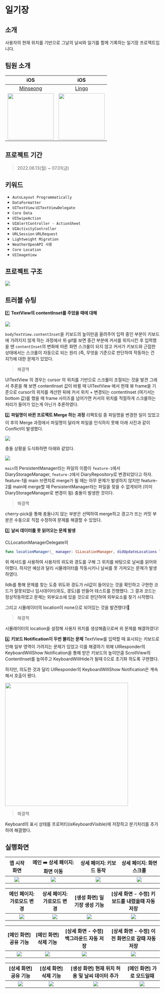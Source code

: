 # 일기장

## 소개
사용자의 현재 위치를 기반으로 그날의 날씨와 일기를 함께 기록하는 일기장 프로젝트입니다.

## 팀원 소개
|iOS|iOS|
|:---:|:---:|
|[Minseong](https://github.com/Minseong-yagom)|[Lingo](https://github.com/llingo)|
|<img width="150" src="https://avatars.githubusercontent.com/u/94295586?v=4"/>|<img width="150" src="https://avatars.githubusercontent.com/u/94151993?v=4"/>|

## 프로젝트 기간

> 2022.06.13(월) ~ 07.01(금)

## 키워드

- `AutoLayout Programmatically`
- `DataFormatter`
- `UITextView` `UITextViewDelegate`
- `Core Data`
- `UISwipeAction`
- `UIAlertController - ActionSheet`
- `UIActivityController`
- `URLSession` `URLRequest`
- `Lightweight Migration`
- `WeatherOpenAPI 사용`
- `Core Location`
- `UIImageView`

## 프로젝트 구조

![](https://i.imgur.com/Ef4qlN4.png)

## 트러블 슈팅

1️⃣ **TextView의 contentInset를 주었을 때에 대해**

![](https://i.imgur.com/wcS3Z8V.gif)

`bodyTextView.contentInset`을 키보드의 높이만큼 올려주어 입력 중인 부분이 키보드에 가려지지 않게 하는 과정에서 위 gif를 보면 중간 부분에 커서를 위치시킨 후 입력했을 땐 `contentInset`의 변화에 따른 화면 스크롤이 되지 않고 커서가 키보드와 근접한 상태에서는 스크롤이 자동으로 되는 원리 (즉, 무엇을 기준으로 판단하여 작동하는 건지?)에 대한 문제가 있었다.

> 해결책

UITextView 의 경우는 cursor 의 위치를 기반으로 스크롤이 조절되는 것을 발견
그래서 추론을 해 보면 contentInset 값이 바뀔 때 UITextView 에서 현재 뷰 frame을 기준으로 cursor의 위치를 계산한 뒤에 커서 위치 + 변경되는 contentInset (여기서는 bottom 값)를 했을 때 frame 사이즈를 넘어가면 커서의 위치를 적절하게 스크롤하는 처리가 들어가 있는게 아닌가 추론하였다.

2️⃣ **파일명이 바뀐 프로젝트 Merge 하는 과정**
리팩토링 중 파일명을 변경한 일이 있었고 이 후의 Merge 과정에서 파일명이 달라져 파일을 인식하지 못해 아래 사진과 같이 Conflict이 발생했다.

![](https://i.imgur.com/hAR12Cv.png)

충돌 상황을 도식화하면 아래와 같았다.

![](https://i.imgur.com/NcGUBHp.png)

`main`의 PersistentManager라는 파일의 이름이 `feature-1`에서 DiaryStorageManager, `feature-2`에서 DiaryRepository로 변경되었다고 하자. feature-1을 main 브랜치로 merge가 될 때는 아무 문제가 발생하지 않지만 feature-2를 main에 merge할 때 PersistentManager라는 파일을 찾을 수 없게되어 (이미 DiaryStorageManager로 변경이 됨) 충돌이 발생한 것이다.

> 해결책

cherry-pick을 통해 충돌나지 않는 부분은 선택하여 merge하고 경고가 뜨는 커밋 부분은 수동으로 직접 수정하여 문제를 해결할 수 있었다.

3️⃣ **날씨 데이터를 못 읽어오는 문제 발생**

CLLocationManagerDelegate의
```swift
func locationManager(_ manager: CLLocationManager, didUpdateLocations locations: [CLLocation])
```
위 메서드를 사용하여 사용자의 위도와 경도를 구해 그 위치를 바탕으로 날씨를 읽어와야했다.
하지만 예상과 달리 시뮬레이터를 작동시키니 날씨를 못 가져오는 문제가 발생하였다.

lldb를 통해 문제를 찾는 도중 위도와 경도가 nil값이 들어오는 것을 확인하고 구현한 코드가 잘못되었나 임시데이터(위도, 경도)를 만들어 테스트를 진행했다. 그 결과 코드는 정상작동하였고 문제는 외부요소에 있을 것으로 판단하여 외부요소를 찾기 시작했다.

그리고 시뮬레이터의 location이 none으로 되어있는 것을 발견했다!🥲

> 해결책

시뮬레이터의 location을 설정해 사용자 위치를 생성해줌으로써 위 문제를 해결하였다!

4️⃣ **키보드 Notification이 두번 불리는 문제**
TextView를 입력할 때 표시되는 키보드로 인해 일부 영역이 가려지는 문제가 있었고 이를 해결하기 위해 UIResponder의 KeyboardWillShow Notification을 통해 받은 키보드의 높이만큼 ScrollView의 ContentInset를 높여주고 KeyboardWillHide가 될때 0으로 초기화 하도록 구현했다.

하지만, 의도한 것과 달리 UIResponder의 KeyboardWillShow Notification은 계속해서 호출이 됐다.

<img width="400" src="https://i.imgur.com/27pjNOx.gif"/> <br/>

> 해결책

Keyboard의 표시 상태를 프로퍼티(isKeyboardVisible)에 저장하고 분기처리를 추가하여 해결했다.

## 실행화면

|앱 시작 화면|메인 ➡️ 상세 페이지: 화면 이동|상세 페이지: 키보드 동작|상세 페이지: 화면 스크롤|
|:---:|:---:|:---:|:---:|
|![](https://i.imgur.com/OVqHlzt.gif)|![](https://i.imgur.com/EjOBh2Q.gif)|![](https://i.imgur.com/GPcQIHy.gif)|![](https://i.imgur.com/VG1QTVi.gif)|

|메인 페이지: 가로모드 변경|상세 페이지: 가로모드 변경|[생성 화면] 일기장 생성 기능|[상세 화면 - 수정] 키보드를 내렸을때 자동 저장|
|:---:|:---:|:---:|:---:|
|![](https://i.imgur.com/Uq10Z33.gif)|![](https://i.imgur.com/woIfzhd.gif)|![](https://i.imgur.com/QzMWrN5.gif)|![](https://i.imgur.com/DU4LsdE.gif)|

|[메인 화면] 공유 기능|[메인 화면] 삭제 기능|[상세 화면 - 수정] 백그라운드 자동 저장|[상세 화면 - 수정] 이전 화면으로 갈때 자동 저장|
|:---:|:---:|:---:|:---:|
|![](https://i.imgur.com/ReUTKjP.gif)|![](https://i.imgur.com/VBxt9BS.gif)|![](https://i.imgur.com/eIYHWNq.gif)|![](https://i.imgur.com/tUPSpmW.gif)|

|[상세 화면] 공유 기능|[상세 화면] 삭제 기능|[생성 화면] 현재 위치 허용 및 날씨 데이터 추가|[메인 화면] 가로 모드일때|
|:---:|:---:|:---:|:---:|
|![](https://i.imgur.com/cUqWiQX.gif)|![](https://i.imgur.com/5Y678OU.gif)|![](https://i.imgur.com/NXnQoYw.gif)|![](https://user-images.githubusercontent.com/94151993/176453868-2b88b0fe-b2d7-4183-b931-8755ba222c86.gif)|
